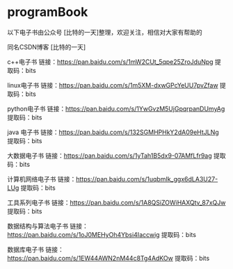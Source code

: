 # programBook
以下电子书由公众号 [比特的一天]整理，欢迎关注，相信对大家有帮助的

同名CSDN博客 [比特的一天]

c++电子书
链接：https://pan.baidu.com/s/1mW2CUt_5qpe25ZroJduNpg 
提取码：bits 

linux电子书
链接：https://pan.baidu.com/s/1m5XM-dxwGPcYeUU7pvZfaw 
提取码：bits 

python电子书
链接：https://pan.baidu.com/s/1YwGvzM5UjGpqrpanDUmyAg 
提取码：bits 

java 电子书
链接：https://pan.baidu.com/s/132SGMHPHkY2dA09eHtJLNg 
提取码：bits 

大数据电子书
链接：https://pan.baidu.com/s/1yTah1B5dx9-07AMfLfr9ag 
提取码：bits 

计算机网络电子书
链接：https://pan.baidu.com/s/1uqbmIk_ggx6dLA3U27-LUg 
提取码：bits 

工具系列电子书
链接：https://pan.baidu.com/s/1A8QSiZOWiHAXQtv_87xQJw 
提取码：bits 

数据结构与算法电子书
链接：https://pan.baidu.com/s/1oJ0MEHyOh4Ybsi4Iaccwig 
提取码：bits 

数据库电子书
链接：https://pan.baidu.com/s/1EW44AWN2nM44c8Tg4AdKOw 
提取码：bits 
